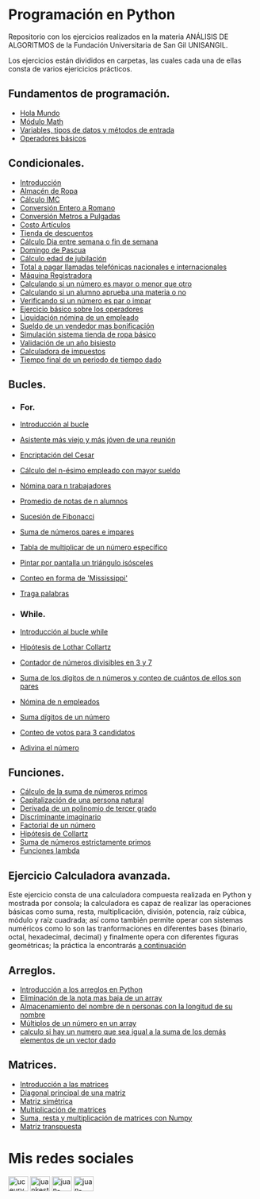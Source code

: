 # Programación en Python
Repositorio con los ejercicios realizados en la materia ANÁLISIS DE ALGORITMOS de la Fundación Universitaria de San Gil UNISANGIL.

Los ejercicios están divididos en carpetas, las cuales cada una de ellas consta de varios ejericicios prácticos.

## Fundamentos de programación.
* [Hola Mundo](https://github.com/Juan-Carlos-Estevez-Vargas/Basic-Programming-In-Python/blob/master/1.%20fundamentos/hola_mundo.py)
* [Módulo Math](https://github.com/Juan-Carlos-Estevez-Vargas/Basic-Programming-In-Python/blob/master/1.%20fundamentos/modulo_math.py)
* [Variables, tipos de datos y métodos de entrada](https://github.com/Juan-Carlos-Estevez-Vargas/Basic-Programming-In-Python/blob/master/1.%20fundamentos/variables_tipos_de_datos_y_metodos_de_entrada.py)
* [Operadores básicos](https://github.com/Juan-Carlos-Estevez-Vargas/Basic-Programming-In-Python/blob/master/1.%20fundamentos/operadores_basicos.py)

## Condicionales.
* [Introducción](https://github.com/Juan-Carlos-Estevez-Vargas/Basic-Programming-In-Python/blob/master/2.%20condicionales/introduccion.py)
* [Almacén de Ropa](https://github.com/Juan-Carlos-Estevez-Vargas/Basic-Programming-In-Python/blob/master/2.%20condicionales/Almacen_Ropa.py)
* [Cálculo IMC](https://github.com/Juan-Carlos-Estevez-Vargas/Basic-Programming-In-Python/blob/master/2.%20condicionales/Calculo-IMC.py)
* [Conversión Entero a Romano](https://github.com/Juan-Carlos-Estevez-Vargas/Basic-Programming-In-Python/blob/master/2.%20condicionales/Conversion-entero-a-romano.py)
* [Conversión Metros a Pulgadas](https://github.com/Juan-Carlos-Estevez-Vargas/Basic-Programming-In-Python/blob/master/2.%20condicionales/Conversion_Metros_Pulgadas.py)
* [Costo Artículos](https://github.com/Juan-Carlos-Estevez-Vargas/Basic-Programming-In-Python/blob/master/2.%20condicionales/Costo_Articulo.py)
* [Tienda de descuentos](https://github.com/Juan-Carlos-Estevez-Vargas/Basic-Programming-In-Python/blob/master/2.%20condicionales/Descuentos_Tienda.py)
* [Cálculo Dia entre semana o fin de semana](https://github.com/Juan-Carlos-Estevez-Vargas/Basic-Programming-In-Python/blob/master/2.%20condicionales/Dia_Semana.py)
* [Domingo de Pascua](https://github.com/Juan-Carlos-Estevez-Vargas/Basic-Programming-In-Python/blob/master/2.%20condicionales/Domingo_Pascua.py)
* [Cálculo edad de jubilación](https://github.com/Juan-Carlos-Estevez-Vargas/Basic-Programming-In-Python/blob/master/2.%20condicionales/Edad-jubilacion.py)
* [Total a pagar llamadas telefónicas nacionales e internacionales](https://github.com/Juan-Carlos-Estevez-Vargas/Basic-Programming-In-Python/blob/master/2.%20condicionales/Llamadas_Telefonicas2.py)
* [Máquina Registradora](https://github.com/Juan-Carlos-Estevez-Vargas/Basic-Programming-In-Python/blob/master/2.%20condicionales/Maquina-registradora.py)
* [Calculando si un número es mayor o menor que otro](https://github.com/Juan-Carlos-Estevez-Vargas/Basic-Programming-In-Python/blob/master/2.%20condicionales/Mayor_Menor.py)
* [Calculando si un alumno aprueba una materia o no](https://github.com/Juan-Carlos-Estevez-Vargas/Basic-Programming-In-Python/blob/master/2.%20condicionales/Nota_Aprobada.py)
* [Verificando si un número es par o impar](https://github.com/Juan-Carlos-Estevez-Vargas/Basic-Programming-In-Python/blob/master/2.%20condicionales/Numero_Par.py)
* [Ejercicio básico sobre los operadores](https://github.com/Juan-Carlos-Estevez-Vargas/Basic-Programming-In-Python/blob/master/2.%20condicionales/Operadores.py)
* [Liquidación nómina de un empleado](https://github.com/Juan-Carlos-Estevez-Vargas/Basic-Programming-In-Python/blob/master/2.%20condicionales/Salario_Empleado.py)
* [Sueldo de un vendedor mas bonificación](https://github.com/Juan-Carlos-Estevez-Vargas/Basic-Programming-In-Python/blob/master/2.%20condicionales/Sueldo_Vendedos.py)
* [Simulación sistema tienda de ropa básico](https://github.com/Juan-Carlos-Estevez-Vargas/Basic-Programming-In-Python/blob/master/2.%20condicionales/Tienda-de-ropa.py)
* [Validación de un año bisiesto](https://github.com/Juan-Carlos-Estevez-Vargas/Basic-Programming-In-Python/blob/master/2.%20condicionales/anio_bisiesto.py)
* [Calculadora de impuestos](https://github.com/Juan-Carlos-Estevez-Vargas/Basic-Programming-In-Python/blob/master/2.%20condicionales/calculadora_impuestos.py)
* [Tiempo final de un periodo de tiempo dado](https://github.com/Juan-Carlos-Estevez-Vargas/Basic-Programming-In-Python/blob/master/2.%20condicionales/duracion_evento.py)

## Bucles.
* ### For.
* [Introducción al bucle](https://github.com/Juan-Carlos-Estevez-Vargas/Basic-Programming-In-Python/blob/master/3.%20bucles/for/introduccion_for.py)
* [Asistente más viejo y más jóven de una reunión](https://github.com/Juan-Carlos-Estevez-Vargas/Basic-Programming-In-Python/blob/master/3.%20bucles/for/Asistentes-Reunion.py)
* [Encriptación del Cesar](https://github.com/Juan-Carlos-Estevez-Vargas/Basic-Programming-In-Python/blob/master/3.%20bucles/for/Encriptacion-del-cesar.py)
* [Cálculo del n-ésimo empleado con mayor sueldo](https://github.com/Juan-Carlos-Estevez-Vargas/Basic-Programming-In-Python/blob/master/3.%20bucles/for/Mayor_Sueldo_Empleado.py)
* [Nómina para n trabajadores](https://github.com/Juan-Carlos-Estevez-Vargas/Basic-Programming-In-Python/blob/master/3.%20bucles/for/Nomina.py)
* [Promedio de notas de n alumnos](https://github.com/Juan-Carlos-Estevez-Vargas/Basic-Programming-In-Python/blob/master/3.%20bucles/for/Promedio_Notas.py)
* [Sucesión de Fibonacci](https://github.com/Juan-Carlos-Estevez-Vargas/Basic-Programming-In-Python/blob/master/3.%20bucles/for/Sucesion-Fibonacci.py)
* [Suma de números pares e impares](https://github.com/Juan-Carlos-Estevez-Vargas/Basic-Programming-In-Python/blob/master/3.%20bucles/for/Suma-pares-e-impares.py)
* [Tabla de multiplicar de un número específico](https://github.com/Juan-Carlos-Estevez-Vargas/Basic-Programming-In-Python/blob/master/3.%20bucles/for/Tabla-de-multiplicar.py)
* [Pintar por pantalla un triángulo isósceles](https://github.com/Juan-Carlos-Estevez-Vargas/Basic-Programming-In-Python/blob/master/3.%20bucles/for/Triangulo_isosceles.py)
* [Conteo en forma de 'Mississippi'](https://github.com/Juan-Carlos-Estevez-Vargas/Basic-Programming-In-Python/blob/master/3.%20bucles/for/mississippi.py)
* [Traga palabras](https://github.com/Juan-Carlos-Estevez-Vargas/Basic-Programming-In-Python/blob/master/3.%20bucles/for/traga_palabras.py)

* ### While.
* [Introducción al bucle while](https://github.com/Juan-Carlos-Estevez-Vargas/Basic-Programming-In-Python/blob/master/3.%20bucles/while/introduccion_while.py)
* [Hipótesis de Lothar Collartz](https://github.com/Juan-Carlos-Estevez-Vargas/Basic-Programming-In-Python/blob/master/3.%20bucles/while/Collartz.py)
* [Contador de números divisibles en 3 y 7](https://github.com/Juan-Carlos-Estevez-Vargas/Basic-Programming-In-Python/blob/master/3.%20bucles/while/Contador_Numeros.py)
* [Suma de los dígitos de n números y conteo de cuántos de ellos son pares](https://github.com/Juan-Carlos-Estevez-Vargas/Basic-Programming-In-Python/blob/master/3.%20bucles/while/Numeros-pares.py)
* [Nómina de n empleados](https://github.com/Juan-Carlos-Estevez-Vargas/Basic-Programming-In-Python/blob/master/3.%20bucles/while/Sueldo_Empleados.py)
* [Suma dígitos de un número](https://github.com/Juan-Carlos-Estevez-Vargas/Basic-Programming-In-Python/blob/master/3.%20bucles/while/Suma-digitos-de-un-numero.py)
* [Conteo de votos para 3 candidatos](https://github.com/Juan-Carlos-Estevez-Vargas/Basic-Programming-In-Python/blob/master/3.%20bucles/while/Votaciones.py)
* [Adivina el número](https://github.com/Juan-Carlos-Estevez-Vargas/Basic-Programming-In-Python/blob/master/3.%20bucles/while/numero_secreto.py)

## Funciones.
* [Cálculo de la suma de números primos](https://github.com/Juan-Carlos-Estevez-Vargas/Basic-Programming-In-Python/blob/master/4.%20funciones/Calculo-numeros-primos.py)
* [Capitalización de una persona natural](https://github.com/Juan-Carlos-Estevez-Vargas/Basic-Programming-In-Python/blob/master/4.%20funciones/Capitalizacion.py)
* [Derivada de un polinomio de tercer grado](https://github.com/Juan-Carlos-Estevez-Vargas/Basic-Programming-In-Python/blob/master/4.%20funciones/Derivada_Polinomio_3Grado.py)
* [Discriminante imaginario](https://github.com/Juan-Carlos-Estevez-Vargas/Basic-Programming-In-Python/blob/master/4.%20funciones/Discriminante_Imaginario.py)
* [Factorial de un número](https://github.com/Juan-Carlos-Estevez-Vargas/Basic-Programming-In-Python/blob/master/4.%20funciones/Factorial-numero.py)
* [Hipótesis de Collartz](https://github.com/Juan-Carlos-Estevez-Vargas/Basic-Programming-In-Python/blob/master/4.%20funciones/formula_collatz.py)
* [Suma de números estrictamente primos](https://github.com/Juan-Carlos-Estevez-Vargas/Basic-Programming-In-Python/blob/master/4.%20funciones/suma_primos.py)
* [Funciones lambda](https://github.com/Juan-Carlos-Estevez-Vargas/Basic-Programming-In-Python/blob/master/4.%20funciones/lambda.py)

## Ejercicio Calculadora avanzada.
Este ejercicio consta de una calculadora compuesta realizada en Python y mostrada por consola; la calculadora es capaz de realizar las operaciones básicas como suma, resta, multiplicación, división, potencia, raíz cúbica, módulo y raíz cuadrada; así como también permite operar con sistemas numéricos como lo son las tranformaciones en diferentes bases (binario, octal, hexadecimal, decimal) y finalmente opera con diferentes figuras geométricas; la práctica la encontrarás [a continuación](https://github.com/Juan-Carlos-Estevez-Vargas/Basic-Programming-In-Python/tree/master/4.%20funciones/calculadora)

## Arreglos.
* [Introducción a los arreglos en Python](https://github.com/Juan-Carlos-Estevez-Vargas/Basic-Programming-In-Python/blob/master/5.%20arrays_matrices/arrays/introduccion_array.py)
* [Eliminación de la nota mas baja de un array](https://github.com/Juan-Carlos-Estevez-Vargas/Basic-Programming-In-Python/blob/master/5.%20arrays_matrices/arrays/Eliminacion-nota-mas-baja.py)
* [Almacenamiento del nombre de n personas con la longitud de su nombre](https://github.com/Juan-Carlos-Estevez-Vargas/Basic-Programming-In-Python/blob/master/5.%20arrays_matrices/arrays/Nombres-personas-y-su-longitud.py)
* [Múltiplos de un número en un array](https://github.com/Juan-Carlos-Estevez-Vargas/Basic-Programming-In-Python/blob/master/5.%20arrays_matrices/arrays/multiplos-de-un-numero.py)
* [calculo si hay un numero que sea igual a la suma de los demás elementos de un vector dado](https://github.com/Juan-Carlos-Estevez-Vargas/Basic-Programming-In-Python/blob/master/5.%20arrays_matrices/arrays/vector-numero-igual-a-la-suma-de-los-demas.py)

## Matrices.
* [Introducción a las matrices](https://github.com/Juan-Carlos-Estevez-Vargas/Basic-Programming-In-Python/blob/master/5.%20arrays_matrices/matrices/introduccion.py)
* [Diagonal principal de una matriz](https://github.com/Juan-Carlos-Estevez-Vargas/Basic-Programming-In-Python/blob/master/5.%20arrays_matrices/matrices/diagonal_principal.py)
* [Matriz simétrica](https://github.com/Juan-Carlos-Estevez-Vargas/Basic-Programming-In-Python/blob/master/5.%20arrays_matrices/matrices/matriz_simetrica.py)
* [Multiplicación de matrices](https://github.com/Juan-Carlos-Estevez-Vargas/Basic-Programming-In-Python/blob/master/5.%20arrays_matrices/matrices/multiplicacion.py)
* [Suma, resta y multiplicación de matrices con Numpy](https://github.com/Juan-Carlos-Estevez-Vargas/Basic-Programming-In-Python/blob/master/5.%20arrays_matrices/matrices/suma_resta_multiplicacion.py)
* [Matriz transpuesta](https://github.com/Juan-Carlos-Estevez-Vargas/Basic-Programming-In-Python/blob/master/5.%20arrays_matrices/matrices/transpuesta.py)

# Mis redes sociales

 <a href="https://www.youtube.com/channel/UCEUrVWPMTrXIWzn5CwnjYhQ" target="blank"><img align="center" src="https://raw.githubusercontent.com/rahuldkjain/github-profile-readme-generator/master/src/images/icons/Social/youtube.svg" alt="uceurvwpmtrxiwzn5cwnjyhq" height="30" width="40" /></a> 
<a href="https://instagram.com/juankestevez" target="blank"><img align="center" src="https://raw.githubusercontent.com/rahuldkjain/github-profile-readme-generator/master/src/images/icons/Social/instagram.svg" alt="juankestevez" height="30" width="40" /></a>
 <a href="https://linkedin.com/in/juan-carlos-estevez-vargas-4abb8b14a/" target="blank"><img align="center" src="https://raw.githubusercontent.com/rahuldkjain/github-profile-readme-generator/master/src/images/icons/Social/linked-in-alt.svg" alt="juan-carlos-estevez-vargas-4abb8b14a/" height="30" width="40" /></a> 
 <a href="https://codepen.io/juan-carlos-estevez-vargas" target="blank"><img align="center" src="https://raw.githubusercontent.com/rahuldkjain/github-profile-readme-generator/master/src/images/icons/Social/codepen.svg" alt="juan-carlos-estevez-vargas" height="30" width="40" /></a>

